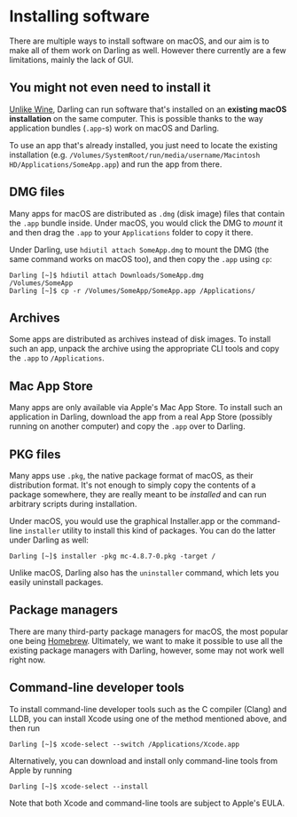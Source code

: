 # Installing software

There are multiple ways to install software on macOS, and our aim is to make all of them work on Darling as well. However there currently are a few limitations, mainly the lack of GUI.

## You might not even need to install it

[Unlike Wine](https://wiki.winehq.org/FAQ#I_have_lots_of_applications_already_installed_in_Windows._How_do_I_run_them_in_Wine.3F), Darling can run software that's installed on an **existing macOS installation** on the same computer. This is possible thanks to the way application bundles (`.app`-s) work on macOS and Darling.

To use an app that's already installed, you just need to locate the existing installation (e.g. `/Volumes/SystemRoot/run/media/username/Macintosh HD/Applications/SomeApp.app`) and run the app from there.

## DMG files

Many apps for macOS are distributed as `.dmg` (disk image) files that contain the `.app` bundle inside. Under macOS, you would click the DMG to *mount* it and then drag the `.app` to your `Applications` folder to copy it there.

Under Darling, use `hdiutil attach SomeApp.dmg` to mount the DMG (the same command works on macOS too), and then copy the `.app` using `cp`:

```
Darling [~]$ hdiutil attach Downloads/SomeApp.dmg
/Volumes/SomeApp
Darling [~]$ cp -r /Volumes/SomeApp/SomeApp.app /Applications/
```

## Archives

Some apps are distributed as archives instead of disk images. To install such an app, unpack the archive using the appropriate CLI tools and copy the `.app` to `/Applications`.

## Mac App Store

Many apps are only available via Apple's Mac App Store. To install such an application in Darling, download the app from a real App Store (possibly running on another computer) and copy the `.app` over to Darling.

## PKG files

Many apps use `.pkg`, the native package format of macOS, as their distribution format. It's not enough to simply copy the contents of a package somewhere, they are really meant to be *installed* and can run arbitrary scripts during installation.

Under macOS, you would use the graphical Installer.app or the command-line `installer` utility to install this kind of packages. You can do the latter under Darling as well:

```
Darling [~]$ installer -pkg mc-4.8.7-0.pkg -target /
```

Unlike macOS, Darling also has the `uninstaller` command, which lets you easily uninstall packages.

## Package managers

There are many third-party package managers for macOS, the most popular one being [Homebrew](https://brew.sh/). Ultimately, we want to make it possible to use all the existing package managers with Darling, however, some may not work well right now.

## Command-line developer tools

To install command-line developer tools such as the C compiler (Clang) and LLDB, you can install Xcode
using one of the method mentioned above, and then run

```
Darling [~]$ xcode-select --switch /Applications/Xcode.app
```

Alternatively, you can download and install only command-line tools from Apple by running

```
Darling [~]$ xcode-select --install
```

Note that both Xcode and command-line tools are subject to Apple's EULA.
